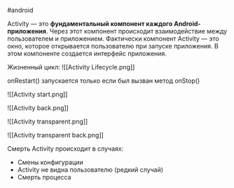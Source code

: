 #android

Activity — это **фундаментальный компонент каждого Android-приложения**. Через этот компонент происходит взаимодействие между пользователем и приложением.
Фактически компонент Activity — это окно, которое открывается пользователю при запуске приложения. В этом компоненте создается интерфейс приложения.

Жизненный цикл:
![[Activity Lifecycle.png]]

onRestart() запускается только если был вызван метод onStop()

![[Activity start.png]]

![[Activity back.png]]

![[Activity transparent.png]]

![[Activity transparent back.png]]

Смерть Activity происходит в случаях:
- Смены конфигурации
- Activity не видна пользователю (редкий случай)
- Смерть процесса